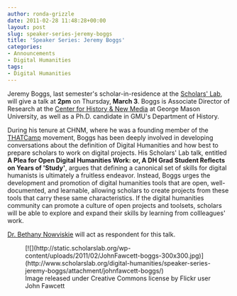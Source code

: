 ```yaml
---
author: ronda-grizzle
date: 2011-02-28 11:48:28+00:00
layout: post
slug: speaker-series-jeremy-boggs
title: 'Speaker Series: Jeremy Boggs'
categories:
- Announcements
- Digital Humanities
tags:
- Digital Humanities
---
```


Jeremy Boggs, last semester's scholar-in-residence at the [Scholars' Lab](http://scholarslab.org), will give a talk at **2pm** on Thursday, **March 3**. Boggs is Associate Director of Research at the [Center for History & New Media](http://chnm.gmu.edu) at George Mason University, as well as a Ph.D. candidate in GMU's Department of History.

During his tenure at CHNM, where he was a founding member of the [THATCamp](http://thatcamp.org/) movement, Boggs has been deeply involved in developing conversations about the definition of Digital Humanities and how best to prepare scholars to work on digital projects. His Scholars' Lab talk, entitled **A Plea for Open Digital Humanities Work: or, A DH Grad Student Reflects on Years of 'Study'**, argues that defining a canonical set of skills for digital humanists is ultimately a fruitless endeavor. Instead, Boggs urges the development and promotion of digital humanities tools that are open, well-documented, and learnable, allowing scholars to create projects from these tools that carry these same characteristics. If the digital humanities community can promote a culture of open projects and toolsets, scholars will be able to explore and expand their skills by learning from collleagues' work.

[Dr. Bethany Nowviskie](http://nowviskie.org) will act as respondent for this talk.
<figure>
  [![](http://static.scholarslab.org/wp-content/uploads/2011/02/JohnFawcett-boggs-300x300.jpg)](http://www.scholarslab.org/digital-humanities/speaker-series-jeremy-boggs/attachment/johnfawcett-boggs/)
  <figcaption>
Image released under Creative Commons license by Flickr user John Fawcett
</figcaption>

</figure>
